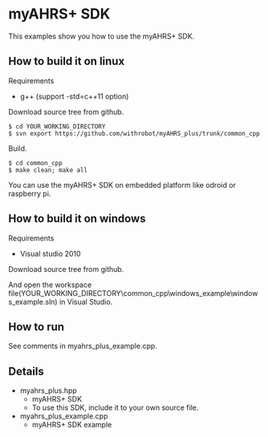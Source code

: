 # myAHRS+ SDK

This examples show you how to use the myAHRS+ SDK. 



## How to build it on linux 

Requirements

* g++ (support -std=c++11 option)


Download source tree from github. 

```
$ cd YOUR_WORKING_DIRECTORY
$ svn export https://github.com/withrobot/myAHRS_plus/trunk/common_cpp
```

Build.

```
$ cd common_cpp
$ make clean; make all
```

You can use the myAHRS+ SDK on embedded platform like odroid or raspberry pi. 

## How to build it on windows 

Requirements

* Visual studio 2010 

Download source tree from github. 

And open the workspace file(YOUR_WORKING_DIRECTORY\common_cpp\windows_example\windows_example.sln) in Visual Studio.

## How to run

See comments in myahrs_plus_example.cpp. 

## Details   

* myahrs_plus.hpp 
  - myAHRS+ SDK
  - To use this SDK, include it to your own source file. 
* myahrs_plus_example.cpp
  - myAHRS+ SDK example

